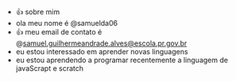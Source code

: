 - :+1: sobre mim 
- ola meu nome é @samuelda06
- :+1: meu email de contato é @samuel.guilhermeandrade.alves@escola.pr.gov.br
- eu estou interessado em aprender novas linguagens 
- eu estou aprendendo a programar recentemente a linguagem de javaScrapt e scratch
